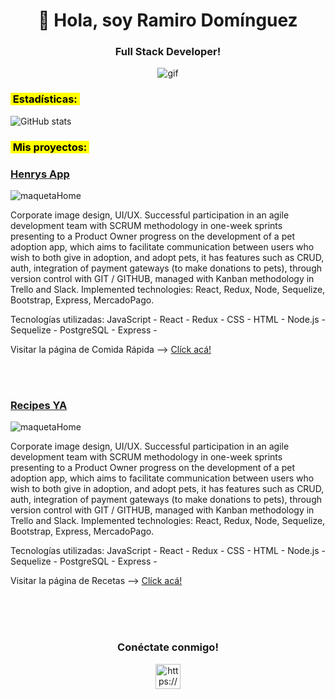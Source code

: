 <!-- principal title -->
<h1 align="center">👋 Hola, soy Ramiro Domínguez</h1>
<!-- principal subtitle -->
<h3 align="center">Full Stack Developer!</h3>
<!-- principal img -->
<p align="center"><img align="center" src="https://res.cloudinary.com/henrysburgers/image/upload/v1660619757/github/5083e0a2a7dcaae07c142e8b87036a27_rno1rv.gif" alt="gif"/><p>
 
 <!-- subtitle -->
 <h3><mark>&nbsp;Estadísticas:&nbsp;</mark></h3>

 <!-- stats de github -->
 ![GitHub stats](https://github-readme-stats.vercel.app/api?username=siprem10&show_icons=true&theme=radical)

 <!-- subtitle -->
 <h3><mark>&nbsp;Mis proyectos:&nbsp;</mark></h3>

 <!-- title project 01 -->
 <h3><a href="https://henrys-app.vercel.app/" target="_blank" rel="noreferrer">Henrys App</a></h3>

 <!-- img -->
 ![maquetaHome](https://res.cloudinary.com/henrysburgers/image/upload/v1660621580/github/Captura_de_pantalla_de_2022-08-16_00-45-16_fc5keo.png)

 <!-- descript -->
 Corporate image design, UI/UX. Successful participation in an agile development team with SCRUM methodology in one-week sprints presenting to a Product Owner progress on the development of a pet adoption app, which aims to facilitate communication between users who wish to both give in adoption, and adopt pets, it has features such as CRUD, auth, integration of payment gateways (to make donations to pets), through version control with GIT / GITHUB, managed with Kanban methodology in Trello and Slack.
 Implemented technologies: React, Redux, Node, Sequelize, Bootstrap, Express, MercadoPago. 
 
 Tecnologías utilizadas: JavaScript - React - Redux - CSS - HTML - 
 Node.js - Sequelize - PostgreSQL -  Express - 

 <!-- msg -->
 Visitar la página de Comida Rápida -->
 <a href="https://henrys-app.vercel.app/" target="_blank" rel="noreferrer">Clíck acá!</a>
 
 <br/><br/> <!-- 2 espacios -->
 
 <!-- title project 02 -->
 <h3><a href="https://pi-food-deploy-eight.vercel.app/" target="_blank" rel="noreferrer">Recipes YA</a></h3>

<!-- img -->
 ![maquetaHome](https://res.cloudinary.com/henrysburgers/image/upload/v1660621580/github/Captura_de_pantalla_de_2022-08-16_00-45-41_xmh9j7.png)

 <!-- descript -->
 Corporate image design, UI/UX. Successful participation in an agile development team with SCRUM methodology in one-week sprints presenting to a Product Owner progress on the development of a pet adoption app, which aims to facilitate communication between users who wish to both give in adoption, and adopt pets, it has features such as CRUD, auth, integration of payment gateways (to make donations to pets), through version control with GIT / GITHUB, managed with Kanban methodology in Trello and Slack.
 Implemented technologies: React, Redux, Node, Sequelize, Bootstrap, Express, MercadoPago. 
 
 Tecnologías utilizadas: JavaScript - React - Redux - CSS - HTML - 
 Node.js - Sequelize - PostgreSQL -  Express - 

 <!-- msg -->
 Visitar la página de Recetas -->
 <a href="https://pi-food-deploy-eight.vercel.app/" target="_blank" rel="noreferrer">Clíck acá!</a>
 
 <br/><br/><br/> <!-- 3 espacios -->

 <h3 align="center">Conéctate conmigo!</h3>
 <p align="center">
 <a href="https://www.linkedin.com/in/rami-dominguez-full-stack/" target="_blank" rel="noreferrer"><img align="center" src="https://res.cloudinary.com/henrysburgers/image/upload/v1660622980/github/174857_vkw6lb.png" alt="https://www.linkedin.com/in/rami-dominguez-full-stack/" height="40" width="40" /></a>
 </p>

